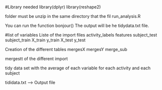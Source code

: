 #Library needed
  library(dplyr)
  library(reshape2)
  
folder must be unzip in the same directory that the fil run_analysis.R

You can run the function bonjour()
The output will be he tidydata.txt file.

#list of variables
  Liste of the import files
  activity_labels 
  features 
  subject_test 
  subject_train
  X_train
  y_train
  X_test
  y_test

  Creation of the different tables
  mergesX
  mergesY
  merge_sub
  
  mergestt of the different import
  

  tidy data set with the average of each variable for each activity and each subject
  
  tididata.txt --> Output file
  
  